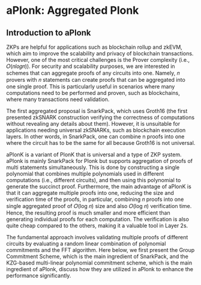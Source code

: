 # aPlonk: Aggregated Plonk

## Introduction to aPlonk

&#x20;ZKPs are helpful for applications such as blockchain rollup and zkEVM, which aim to improve the scalability and privacy of blockchain transactions. However, one of the most critical challenges is the Prover complexity (i.e., 𝑂(𝑛𝑙𝑜𝑔𝑛)). For security and scalability purposes, we are interested in schemes that can aggregate proofs of any circuits into one. Namely, 𝑛 provers with 𝑛 statements can create proofs that can be aggregated into one single proof. This is particularly useful in scenarios where many computations need to be performed and proven, such as blockchains, where many transactions need validation.&#x20;

The first aggregated proposal is SnarkPack, which uses Groth16 (the first presented zkSNARK construction verifying the correctness of computations without revealing any details about them). However, it is unsuitable for applications needing universal zkSNARKs, such as blockchain execution layers. In other words, in SnarkPack, one can combine n proofs into one where the circuit has to be the same for all because Groth16 is not universal.&#x20;

aPlonK is a variant of PlonK that is universal and a type of ZKP system. aPlonk is mainly SnarkPack for Plonk but supports aggregation of proofs of multi statements simultaneously. This is done by constructing a single polynomial that combines multiple polynomials used in different computations (i.e., different circuits), and then using this polynomial to generate the succinct proof. Furthermore, the main advantage of aPlonK is that it can aggregate multiple proofs into one, reducing the size and verification time of the proofs, in particular, combining 𝑛 proofs into one single aggregated proof of 𝑂(log 𝑛) size and also 𝑂(log 𝑛) verification time. Hence, the resulting proof is much smaller and more efficient than generating individual proofs for each computation. The verification is also quite cheap compared to the others, making it a valuable tool in Layer 2s.&#x20;

The fundamental approach involves validating multiple proofs of different circuits by evaluating a random linear combination of polynomial commitments and the FFT algorithm. Here below, we first present the Group Commitment Scheme, which is the main ingredient of SnarkPack, and the KZG-based multi-linear polynomial commitment scheme, which is the main ingredient of aPlonk, discuss how they are utilized in aPlonk to enhance the performance significantly.
